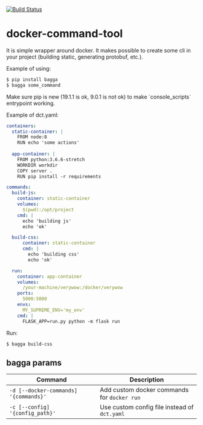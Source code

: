 [![Build Status](https://travis-ci.com/kai25/docker-command-tool.svg?branch=master)](https://travis-ci.com/kai25/docker-command-tool)

# docker-command-tool
It is simple wrapper around docker.
It makes possible to create some cli in your project (building static, generating protobuf, etc.).

Example of using:
```sh
$ pip install bagga
$ bagga some_command
```

<aside class="warning">
Make sure pip is new (19.1.1 is ok, 9.0.1 is not ok) to make `console_scripts` entrypoint working.
</aside>

Example of dct.yaml:

```yaml
containers:
  static-container: |
    FROM node:8
    RUN echo 'some actions'
    
  app-container: |
    FROM python:3.6.6-stretch
    WORKDIR workdir
    COPY server .
    RUN pip install -r requirements

commands:
  build-js:
    container: static-container
    volumes:
      $(pwd):/opt/project
    cmd: |
      echo 'building js'
      echo 'ok'

  build-css:
      container: static-container
      cmd: |
        echo 'building css'
        echo 'ok'

  run:
    container: app-container
    volumes:
      /your-machine/verywow:/docker/verywow
    ports:
      5000:5000
    envs:
      MY_SUPREME_ENV='my_env'
    cmd: |
      FLASK_APP=run.py python -m flask run
```

Run:
```sh
$ bagga build-css
```

## bagga params
Command | Description
------- | -----------
`-d [--docker-commands] '{commands}'` | Add custom docker commands for `docker run`
`-c [--config] '{config_path}'` | Use custom config file instead of `dct.yaml`

